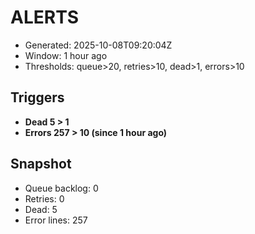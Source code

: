 # ALERTS

- Generated: 2025-10-08T09:20:04Z
- Window: 1 hour ago
- Thresholds: queue>20, retries>10, dead>1, errors>10

## Triggers
- **Dead 5 > 1**
- **Errors 257 > 10 (since 1 hour ago)**

## Snapshot
- Queue backlog: 0
- Retries: 0
- Dead: 5
- Error lines: 257
